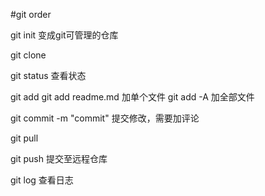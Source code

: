 #git order

git init
    变成git可管理的仓库

git clone

git status
    查看状态

git add
    git add readme.md  加单个文件
    git add -A  加全部文件

git commit -m "commit"
    提交修改，需要加评论

git pull

git push
    提交至远程仓库

git log
    查看日志

